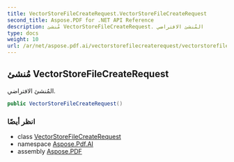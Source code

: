 ```yaml
---
title: VectorStoreFileCreateRequest.VectorStoreFileCreateRequest
second_title: Aspose.PDF for .NET API Reference
description: مُنشئ VectorStoreFileCreateRequest. المُنشئ الافتراضي
type: docs
weight: 10
url: /ar/net/aspose.pdf.ai/vectorstorefilecreaterequest/vectorstorefilecreaterequest/
---
```

## مُنشئ VectorStoreFileCreateRequest

المُنشئ الافتراضي.

```csharp
public VectorStoreFileCreateRequest()
```

### انظر أيضًا

* class [VectorStoreFileCreateRequest](../)
* namespace [Aspose.Pdf.AI](../../../aspose.pdf.ai/)
* assembly [Aspose.PDF](../../../)